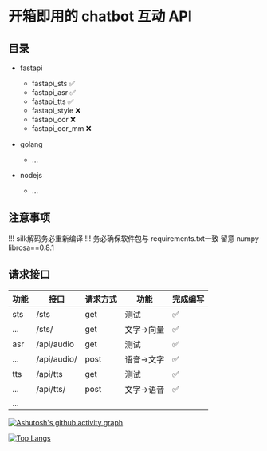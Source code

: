 # 开箱即用的 chatbot 互动 API

## 目录

- fastapi
  - fastapi_sts ✅
  - fastapi_asr ✅
  - fastapi_tts ✅
  - fastapi_style ❌
  - fastapi_ocr   ❌
  - fastapi_ocr_mm ❌


- golang
  - ...
- nodejs
  - ...

## 注意事项

!!! silk解码务必重新编译
!!! 务必确保软件包与 requirements.txt一致 留意 numpy librosa==0.8.1 

## 请求接口

|  功能   | 接口  | 请求方式 | 功能 | 完成编写 |
|  ----  | ----  | ----  | ----  |----|
| sts  | /sts | get |测试| ✅|
| ...  | /sts/ |get|文字->向量|✅|
| asr  | /api/audio |get|测试|✅|
| ... | /api/audio/ |post |语音->文字|✅|
| tts  | /api/tts |get|测试|✅|
| ... | /api/tts/ |post |文字->语音|✅|
| ... | 

[![Ashutosh's github activity graph](https://activity-graph.herokuapp.com/graph?username=tianrking&theme=github)](https://github.com/ashutosh00710/github-readme-activity-graph)

[![Top Langs](https://github-readme-stats.vercel.app/api/top-langs/?username=tianrking&layout=compact)](https://github.com/anuraghazra/github-readme-stats)
